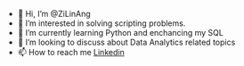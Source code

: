 - 👋 Hi, I’m @ZiLinAng
- 👀 I’m interested in solving scripting problems.
- 🌱 I’m currently learning Python and enchancing my SQL
- 💞️ I’m looking to discuss about Data Analytics related topics
- 📫 How to reach me [Linkedin](https://www.linkedin.com/in/avery-zi-lin-ang-35b232111)

<!---
ZiLinAng/ZiLinAng is a ✨ special ✨ repository because its `README.md` (this file) appears on your GitHub profile.
You can click the Preview link to take a look at your changes.
--->

